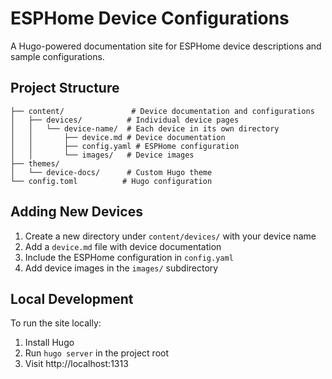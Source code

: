 # ESPHome Device Configurations

A Hugo-powered documentation site for ESPHome device descriptions and sample configurations.

## Project Structure

```
├── content/               # Device documentation and configurations
│   ├── devices/          # Individual device pages
│   │   └── device-name/  # Each device in its own directory
│   │       ├── device.md # Device documentation
│   │       ├── config.yaml # ESPHome configuration
│   │       └── images/   # Device images
├── themes/
│   └── device-docs/      # Custom Hugo theme
└── config.toml          # Hugo configuration
```

## Adding New Devices

1. Create a new directory under `content/devices/` with your device name
2. Add a `device.md` file with device documentation
3. Include the ESPHome configuration in `config.yaml`
4. Add device images in the `images/` subdirectory

## Local Development

To run the site locally:

1. Install Hugo
2. Run `hugo server` in the project root
3. Visit http://localhost:1313
